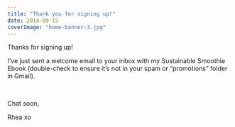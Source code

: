 ```yaml
---
title: "Thank you for signing up!"
date: 2014-09-15
coverImage: "home-banner-3.jpg"
---
```


Thanks for signing up!

I’ve just sent a welcome email to your inbox with my Sustainable Smoothie Ebook (double-check to ensure it’s not in your spam or “promotions” folder in Gmail).

 

Chat soon,

Rhea xo
